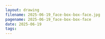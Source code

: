 ```yaml
---
layout: drawing
filename: 2025-06-19_face-box-box-face.jpg
pagename: 2025-06-19_face-box-box-face
date: 2025-06-19
tags:
---
```

